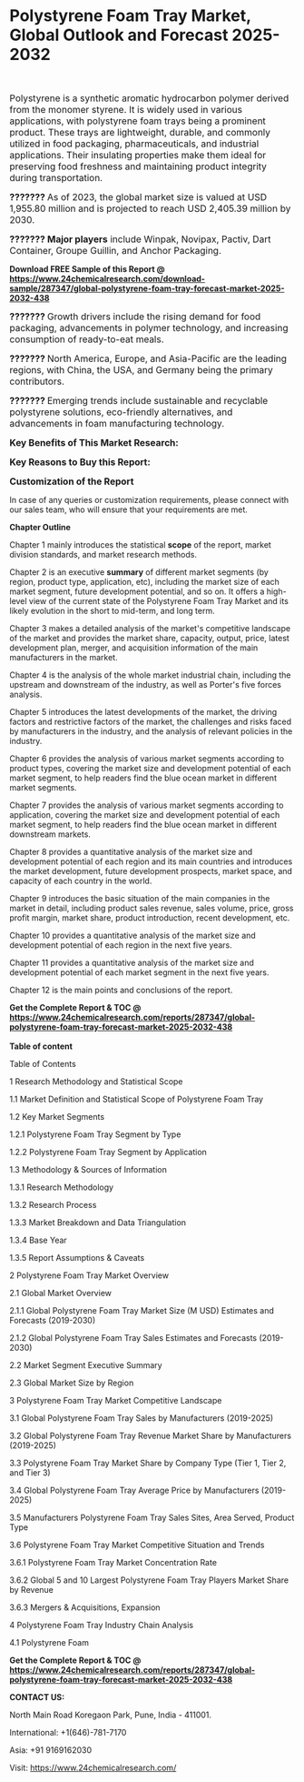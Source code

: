 <h1>Polystyrene Foam Tray Market, Global Outlook and Forecast 2025-2032</h1><br/><p><span style="font-size:16px">Polystyrene is a synthetic aromatic hydrocarbon polymer derived from the monomer styrene. It is widely used in various applications, with polystyrene foam trays being a prominent product. These trays are lightweight, durable, and commonly utilized in food packaging, pharmaceuticals, and industrial applications. Their insulating properties make them ideal for preserving food freshness and maintaining product integrity during transportation.</span></p><p><span style="font-size:16px"><strong>??????? </strong>As of 2023, the global market size is valued at USD 1,955.80 million and is projected to reach USD 2,405.39 million by 2030.</span></p><p><span style="font-size:16px"><strong>??????? </strong><strong>Major players</strong> include Winpak, Novipax, Pactiv, Dart Container, Groupe Guillin, and Anchor Packaging.</span></p><div><b>Download FREE Sample of this Report @ <a href="https://www.24chemicalresearch.com/download-sample/287347/global-polystyrene-foam-tray-forecast-market-2025-2032-438">https://www.24chemicalresearch.com/download-sample/287347/global-polystyrene-foam-tray-forecast-market-2025-2032-438</a></b></div><p><span style="font-size:16px"><strong>??????? </strong>Growth drivers include the rising demand for food packaging, advancements in polymer technology, and increasing consumption of ready-to-eat meals.</span></p><p><span style="font-size:16px"><strong>??????? </strong>North America, Europe, and Asia-Pacific are the leading regions, with China, the USA, and Germany being the primary contributors.</span></p><p><span style="font-size:16px"><strong>??????? </strong>Emerging trends include sustainable and recyclable polystyrene solutions, eco-friendly alternatives, and advancements in foam manufacturing technology.</span></p><p><span style="font-size:16px"><strong>Key Benefits of This Market Research:</strong></span></p><p><span style="font-size:16px"><strong>Key <strong>Reasons to Buy</strong> this Report:</strong></span></p><p><span style="font-size:16px"><strong>Customization of the Report</strong></span></p><p>In case of any queries or customization requirements, please connect with our sales team, who will ensure that your requirements are met.</p><p><strong>Chapter Outline</strong></p><p>Chapter 1 mainly introduces the statistical <strong>scope</strong> of the report, market division standards, and market research methods.</p><p>Chapter 2 is an executive <strong>summary</strong> of different market segments (by region, product type, application, etc), including the market size of each market segment, future development potential, and so on. It offers a high-level view of the current state of the Polystyrene Foam Tray Market and its likely evolution in the short to mid-term, and long term.</p><p>Chapter 3 makes a detailed analysis of the market's competitive landscape of the market and provides the market share, capacity, output, price, latest development plan, merger, and acquisition information of the main manufacturers in the market.</p><p>Chapter 4 is the analysis of the whole market industrial chain, including the upstream and downstream of the industry, as well as Porter's five forces analysis.</p><p>Chapter 5 introduces the latest developments of the market, the driving factors and restrictive factors of the market, the challenges and risks faced by manufacturers in the industry, and the analysis of relevant policies in the industry.</p><p>Chapter 6 provides the analysis of various market segments according to product types, covering the market size and development potential of each market segment, to help readers find the blue ocean market in different market segments.</p><p>Chapter 7 provides the analysis of various market segments according to application, covering the market size and development potential of each market segment, to help readers find the blue ocean market in different downstream markets.</p><p>Chapter 8 provides a quantitative analysis of the market size and development potential of each region and its main countries and introduces the market development, future development prospects, market space, and capacity of each country in the world.</p><p>Chapter 9 introduces the basic situation of the main companies in the market in detail, including product sales revenue, sales volume, price, gross profit margin, market share, product introduction, recent development, etc.</p><p>Chapter 10 provides a quantitative analysis of the market size and development potential of each region in the next five years.</p><p>Chapter 11 provides a quantitative analysis of the market size and development potential of each market segment in the next five years.</p><p>Chapter 12 is the main points and conclusions of the report.</p><div><b>Get the Complete Report & TOC @ <a href="https://www.24chemicalresearch.com/reports/287347/global-polystyrene-foam-tray-forecast-market-2025-2032-438">https://www.24chemicalresearch.com/reports/287347/global-polystyrene-foam-tray-forecast-market-2025-2032-438</a></b></div><br><b>Table of content</b><p>Table of Contents<br />
 
 1 Research Methodology and Statistical Scope<br />
 
 1.1 Market Definition and Statistical Scope of Polystyrene Foam Tray<br />
 
 1.2 Key Market Segments<br />
 
 1.2.1 Polystyrene Foam Tray Segment by Type<br />
 
 1.2.2 Polystyrene Foam Tray Segment by Application<br />
 
 1.3 Methodology & Sources of Information<br />
 
 1.3.1 Research Methodology<br />
 
 1.3.2 Research Process<br />
 
 1.3.3 Market Breakdown and Data Triangulation<br />
 
 1.3.4 Base Year<br />
 
 1.3.5 Report Assumptions & Caveats<br />
 
 2 Polystyrene Foam Tray Market Overview<br />
 
 2.1 Global Market Overview<br />
 
 2.1.1 Global Polystyrene Foam Tray Market Size (M USD) Estimates and Forecasts (2019-2030)<br />
 
 2.1.2 Global Polystyrene Foam Tray Sales Estimates and Forecasts (2019-2030)<br />
 
 2.2 Market Segment Executive Summary<br />
 
 2.3 Global Market Size by Region<br />
 
 3 Polystyrene Foam Tray Market Competitive Landscape<br />
 
 3.1 Global Polystyrene Foam Tray Sales by Manufacturers (2019-2025)<br />
 
 3.2 Global Polystyrene Foam Tray Revenue Market Share by Manufacturers (2019-2025)<br />
 
 3.3 Polystyrene Foam Tray Market Share by Company Type (Tier 1, Tier 2, and Tier 3)<br />
 
 3.4 Global Polystyrene Foam Tray Average Price by Manufacturers (2019-2025)<br />
 
 3.5 Manufacturers Polystyrene Foam Tray Sales Sites, Area Served, Product Type<br />
 
 3.6 Polystyrene Foam Tray Market Competitive Situation and Trends<br />
 
 3.6.1 Polystyrene Foam Tray Market Concentration Rate<br />
 
 3.6.2 Global 5 and 10 Largest Polystyrene Foam Tray Players Market Share by Revenue<br />
 
 3.6.3 Mergers & Acquisitions, Expansion<br />
 
 4 Polystyrene Foam Tray Industry Chain Analysis<br />
 
 4.1 Polystyrene Foam <br><div><b>Get the Complete Report & TOC @ <a href="https://www.24chemicalresearch.com/reports/287347/global-polystyrene-foam-tray-forecast-market-2025-2032-438">https://www.24chemicalresearch.com/reports/287347/global-polystyrene-foam-tray-forecast-market-2025-2032-438</a></b></div></p>
 
 <b>CONTACT US:</b><br>
 
 North Main Road Koregaon Park, Pune, India - 411001.<br/>
 
 International: +1(646)-781-7170<br/>
 
 Asia: +91 9169162030<br/>
 
 Visit: <a href="https://www.24chemicalresearch.com/">https://www.24chemicalresearch.com/</a>
 
 <br>